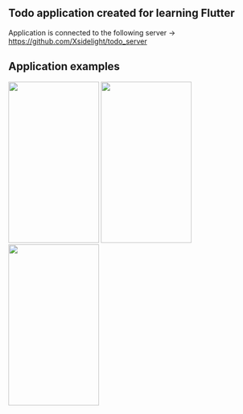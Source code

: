

## Todo application created for learning Flutter


Application is connected to the following server -> https://github.com/Xsidelight/todo_server

## Application examples


<img src="https://user-images.githubusercontent.com/74029793/171506119-18ddea59-7602-48d4-ba57-14d7a61bd8b2.png" width="180" height="320">
<img src="https://user-images.githubusercontent.com/74029793/171505724-f51e193b-de67-4e41-8fef-c5365d2649da.png" width="180" height="320">
<img src="https://user-images.githubusercontent.com/74029793/171505735-5cf2e67c-06f7-4752-9593-ce5e362a9b42.png" width="180" height="320">

